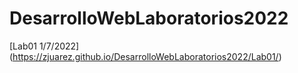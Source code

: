 # DesarrolloWebLaboratorios2022

[Lab01 1/7/2022] (https://zjuarez.github.io/DesarrolloWebLaboratorios2022/Lab01/)
